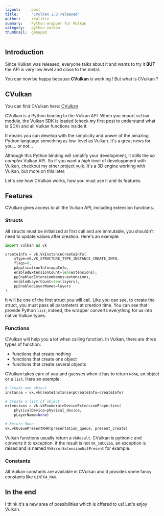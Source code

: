 ```yaml
---
layout:     post
title:      "CVulkan 1.0 released"
author:     realitix
summary:    Python wrapper for Vulkan
category:   python vulkan
thumbnail:  gamepad
---
```


## Introduction

Since Vulkan was released, everyone talks about it and wants to try it **BUT**
the API is very low level and close to the metal.

You can now be happy because **CVulkan** is working ! But what is CVulkan ?

## CVulkan

You can find CVulkan here: [CVulkan](https://github.com/realitix/cvulkan)

CVulkan is a Python binding to the Vulkan API. When you import `vulkan`
module, the Vulkan SDK is loaded (check my first post to understand
what is SDK) and all Vulkan functions inside it.

It means you can develop with the simplicity and power of the amazing Python
language something as low-level as Vulkan. It's a great news for you...
or not...

Although this Python binding will simplify your development, it stills the
*so complex* Vulkan API. So if you want a *high* level of developpment with
Vulkan, checkout my other project [vulk](https://github.com/realitix/vulk).
It's a 3D engine working with Vulkan, but more on this later.

Let's see how CVulkan works, how you must use it and its features.

## Features

CVulkan gives access to all the Vulkan API, including extension functions.

### Structs

All structs must be initialized at first call and are immutable,
you shouldn't need to update values after creation. Here's an exemple:

```python
import vulkan as vk

createInfo = vk.VkInstanceCreateInfo(
    sType=vk.VK_STRUCTURE_TYPE_INSTANCE_CREATE_INFO,
    flags=0,
    pApplicationInfo=appInfo,
    enabledExtensionCount=len(extensions),
    ppEnabledExtensionNames=extensions,
    enabledLayerCount=len(layers),
    ppEnabledLayerNames=layers
)
```

It will be one of the first struct you will call. Like you can see, to
create the struct, you must pass all parameters at creation time. You
can see that I provide Python `list`, indeed, the wrapper converts everything
for us into native Vulkan types.

### Functions

CVulkan will help you a lot when calling function. In Vulkan, there are three
types of function:

  - functions that create nothing
  - functions that create one object
  - functions that create several objects

CVulkan takes care of you and guesses when it has to return `None`, an object
or a `list`. Here an exemple:

```python
# Create one object
instance = vk.vkCreateInstance(pCreateInfo=createInfo)

# Create a list of object
extensions = vk.vkEnumerateDeviceExtensionProperties(
    physicalDevice=physical_device,
    pLayerName=None)

# Return None
vk.vkQueuePresentKHR(presentation_queue, present_create)
```

Vulkan functions usually return a `VkResult`. CVulkan is pythonic and
converts it to exception: if the result is not `VK_SUCCESS`, an exception is
raised and is named `VkErrorExtensionNotPresent` for example.

### Constants

All Vulkan constants are available in CVulkan and it provides some fancy
constants like `UINT64_MAX`.

## In the end

I think it's a new area of possibilities which is offered to us! Let's enjoy
Vulkan.
